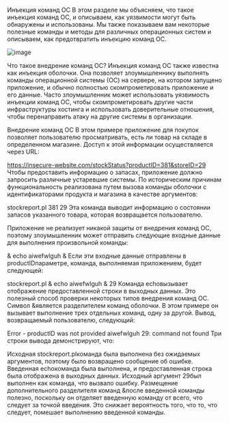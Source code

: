 Инъекция команд ОС
В этом разделе мы объясняем, что такое инъекция команд ОС, и описываем, как уязвимости могут быть обнаружены и использованы. Мы также показываем вам некоторые полезные команды и методы для различных операционных систем и описываем, как предотвратить инъекцию команд ОС.

![image](https://github.com/user-attachments/assets/7bbaad94-aee0-4bf2-ab1e-22fbe67b709a)

Что такое внедрение команд ОС?
Инъекция команд ОС также известна как инъекция оболочки. Она позволяет злоумышленнику выполнять команды операционной системы (ОС) на сервере, на котором запущено приложение, и обычно полностью скомпрометировать приложение и его данные. Часто злоумышленник может использовать уязвимость инъекции команд ОС, чтобы скомпрометировать другие части инфраструктуры хостинга и использовать доверительные отношения, чтобы перенаправить атаку на другие системы в организации.

Внедрение команд ОС
В этом примере приложение для покупок позволяет пользователю просматривать, есть ли товар на складе в определенном магазине. Доступ к этой информации осуществляется через URL:

https://insecure-website.com/stockStatus?productID=381&storeID=29
Чтобы предоставить информацию о запасах, приложение должно запросить различные устаревшие системы. По историческим причинам функциональность реализована путем вызова команды оболочки с идентификаторами продукта и магазина в качестве аргументов:

stockreport.pl 381 29
Эта команда выводит информацию о состоянии запасов указанного товара, которая возвращается пользователю.

Приложение не реализует никакой защиты от внедрения команд ОС, поэтому злоумышленник может отправить следующие входные данные для выполнения произвольной команды:

& echo aiwefwlguh &
Если эти входные данные отправлены в productIDпараметре, команда, выполняемая приложением, будет следующей:

stockreport.pl & echo aiwefwlguh & 29
Команда echoвызывает отображение предоставленной строки в выходных данных. Это полезный способ проверки некоторых типов внедрения команд ОС. Символ &является разделителем команд оболочки. В этом примере он вызывает выполнение трех отдельных команд, одну за другой. Вывод, возвращаемый пользователю, следующий:

Error - productID was not provided
aiwefwlguh
29: command not found
Три строки вывода демонстрируют, что:

Исходная stockreport.plкоманда была выполнена без ожидаемых аргументов, поэтому было возвращено сообщение об ошибке.
Введенная echoкоманда была выполнена, и предоставленная строка была отображена в выходных данных.
Исходный аргумент 29был выполнен как команда, что вызвало ошибку.
Размещение дополнительного разделителя команд &после введенной команды полезно, поскольку он отделяет введенную команду от всего, что следует за точкой введения. Это снижает вероятность того, что то, что следует, помешает выполнению введенной команды.
